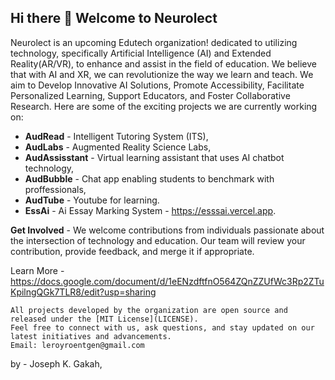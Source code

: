 ## Hi there 👋 Welcome to Neurolect

Neurolect is an upcoming Edutech organization! dedicated to utilizing technology, 
specifically Artificial Intelligence (AI) and Extended Reality(AR/VR), to enhance and assist in the field of education.
We believe that with AI and XR, we can revolutionize the way we learn and teach. We aim to 
Develop Innovative AI Solutions, Promote Accessibility, Facilitate Personalized Learning, Support Educators, and Foster Collaborative Research.
Here are some of the exciting projects we are currently working on: 
- **AudRead** - Intelligent Tutoring System (ITS), 
- **AudLabs** - Augmented Reality Science Labs, 
- **AudAssisstant** - Virtual learning assistant that uses AI chatbot technology,
- **AudBubble** - Chat app enabling students to benchmark with proffessionals,
- **AudTube** - Youtube for learning.
- **EssAi** - Ai Essay Marking System - https://esssai.vercel.app.


**Get Involved** - We welcome contributions from individuals passionate about the intersection of technology and education. 
Our team will review your contribution, provide feedback, and merge it if appropriate.


Learn More - https://docs.google.com/document/d/1eENzdftfnO564ZQnZZUfWc3Rp2ZTuKpilngQGk7TLR8/edit?usp=sharing

```
All projects developed by the organization are open source and released under the [MIT License](LICENSE).
Feel free to connect with us, ask questions, and stay updated on our latest initiatives and advancements. 
Email: leroyroentgen@gmail.com
```


by - Joseph K. Gakah,

